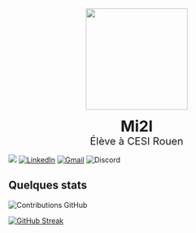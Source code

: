 <div align="center">
  <img height="200" src="https://avatars.githubusercontent.com/u/119260964?v=4" />
</div>

<div align="center">
  <p>
    <span style="font-size: 30px; font-weight: bold;">Mi2l</span><br />
    <span style="font-size: 20px;">Élève à CESI Rouen</span>
  </p>
</div>

![](https://komarev.com/ghpvc/?username=mi2ll&color=brightgreen&style=for-the-badge)
[![LinkedIn](https://img.shields.io/badge/linkedin-%230077B5.svg?style=for-the-badge&logo=linkedin&logoColor=white)](https://www.linkedin.com/in/mael-ajrouche/)
[![Gmail](https://img.shields.io/badge/%20-Send%20Mail-black?color=14171A&labelColor=ef5350&logo=gmail&logoColor=ffffff&style=for-the-badge)](mael.ajrouche@gmail.com)
![Discord](https://img.shields.io/badge/Discord-%235865F2.svg?style=for-the-badge&logo=discord&logoColor=white)

## Quelques stats

![Contributions GitHub](https://github-readme-stats.vercel.app/api?username=Mi2ll&custom_title=Contributions%20GitHub&show_icons=true&locale=fr&count_private=true&hide=stars,issues&bg_color=0d1117&hide_border=true&icon_color=52BFEA&text_color=FFF&title_color=52BFEA)

 [![GitHub Streak](https://github-readme-streak-stats.herokuapp.com?user=Mi2ll&hide_border=true&locale=fr&background=0d1117&ring=52BFEA&stroke=52BFEA&fire=52BFEA&sideNums=FFFFFF&currStreakLabel=FFFFFF&sideLabels=FFFFFF&dates=FFFFFF&currStreakNum=FFFFFF)](https://git.io/streak-stats) 
